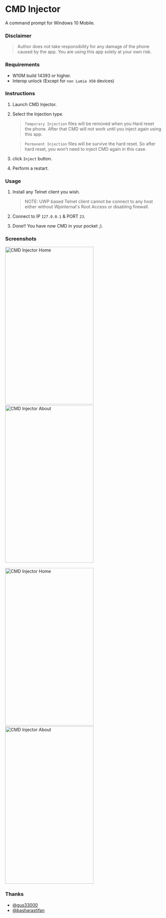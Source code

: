 # CMD Injector
A command prompt for Windows 10 Mobile.


### Disclaimer
> Author does not take responsibility for any damage of the phone caused by the app. You are using this app solely at your own risk.


### Requirements
* W10M build 14393 or higher.
* Interop unlock (Except for `non Lumia X50` devices)


### Instructions
1. Launch CMD Injector.
2. Select the Injection type.

   > `Temporary Injection` files will be removed when you Hard reset the phone. After that CMD will not work until you inject again using this app.
 
   > `Permanent Injection` files will be survive the hard reset. So after hard reset, you won’t need to inject CMD again in this case.

3. click `Inject` button.
4. Perform a restart.


### Usage
1. Install any Telnet client you wish.

   > NOTE: UWP based Telnet client cannot be connect to any host either without Wpinternal's Root Access or disabling firewall.
   
2. Connect to IP `127.0.0.1` & PORT `23`.
3. Done!! You have now CMD in your pocket ;).


### Screenshots
<img src="https://user-images.githubusercontent.com/66063294/131874666-8ac45206-1c15-4175-9f2e-f160468cabbe.png" width="285" height="508" alt="CMD Injector Home"> &nbsp;&nbsp;&nbsp;&nbsp;&nbsp;&nbsp; <img src="https://user-images.githubusercontent.com/66063294/131874671-dcbb65ea-9185-4e33-95a7-8fed2e6f13db.png" width="285" height="508" alt="CMD Injector About">
<br/>
<br/>
<img src="https://user-images.githubusercontent.com/66063294/131887711-2ee7ae41-7bce-4200-8e1f-9f233232f98c.png" width="285" height="508" alt="CMD Injector Home"> &nbsp;&nbsp;&nbsp;&nbsp;&nbsp;&nbsp; <img src="https://user-images.githubusercontent.com/66063294/131887724-937a35f2-1299-48c9-949a-34c8f90a5629.png" width="285" height="508" alt="CMD Injector About">


### Thanks
* [@gus33000](https://github.com/gus33000)
* [@basharastifan](https://github.com/basharast)
